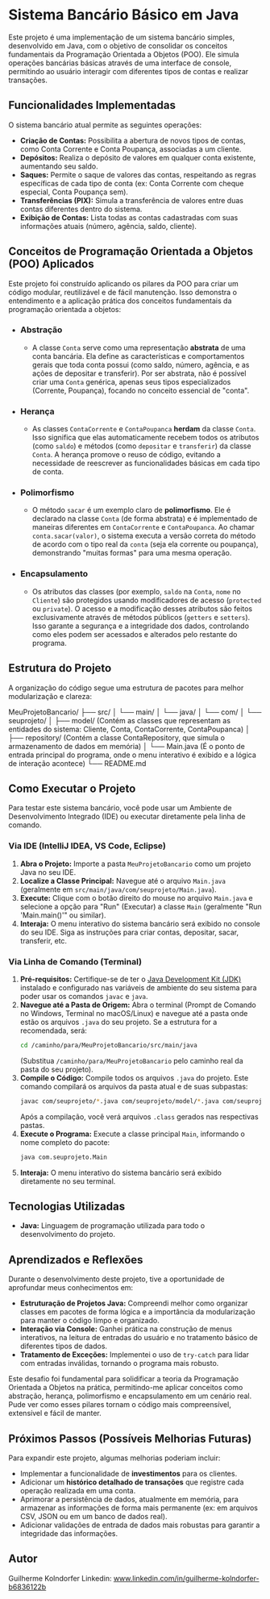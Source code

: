 # Sistema Bancário Básico em Java

Este projeto é uma implementação de um sistema bancário simples, desenvolvido em Java, com o objetivo de consolidar os conceitos fundamentais da Programação Orientada a Objetos (POO). Ele simula operações bancárias básicas através de uma interface de console, permitindo ao usuário interagir com diferentes tipos de contas e realizar transações.

## Funcionalidades Implementadas

O sistema bancário atual permite as seguintes operações:

*   **Criação de Contas:** Possibilita a abertura de novos tipos de contas, como Conta Corrente e Conta Poupança, associadas a um cliente.
*   **Depósitos:** Realiza o depósito de valores em qualquer conta existente, aumentando seu saldo.
*   **Saques:** Permite o saque de valores das contas, respeitando as regras específicas de cada tipo de conta (ex: Conta Corrente com cheque especial, Conta Poupança sem).
*   **Transferências (PIX):** Simula a transferência de valores entre duas contas diferentes dentro do sistema.
*   **Exibição de Contas:** Lista todas as contas cadastradas com suas informações atuais (número, agência, saldo, cliente).

## Conceitos de Programação Orientada a Objetos (POO) Aplicados

Este projeto foi construído aplicando os pilares da POO para criar um código modular, reutilizável e de fácil manutenção. Isso demonstra o entendimento e a aplicação prática dos conceitos fundamentais da programação orientada a objetos:

*   ### **Abstração**
    *   A classe `Conta` serve como uma representação **abstrata** de uma conta bancária. Ela define as características e comportamentos gerais que toda conta possui (como saldo, número, agência, e as ações de depositar e transferir). Por ser abstrata, não é possível criar uma `Conta` genérica, apenas seus tipos especializados (Corrente, Poupança), focando no conceito essencial de "conta".

*   ### **Herança**
    *   As classes `ContaCorrente` e `ContaPoupanca` **herdam** da classe `Conta`. Isso significa que elas automaticamente recebem todos os atributos (como `saldo`) e métodos (como `depositar` e `transferir`) da classe `Conta`. A herança promove o reuso de código, evitando a necessidade de reescrever as funcionalidades básicas em cada tipo de conta.

*   ### **Polimorfismo**
    *   O método `sacar` é um exemplo claro de **polimorfismo**. Ele é declarado na classe `Conta` (de forma abstrata) e é implementado de maneiras diferentes em `ContaCorrente` e `ContaPoupanca`. Ao chamar `conta.sacar(valor)`, o sistema executa a versão correta do método de acordo com o tipo real da `conta` (seja ela corrente ou poupança), demonstrando "muitas formas" para uma mesma operação.

*   ### **Encapsulamento**
    *   Os atributos das classes (por exemplo, `saldo` na `Conta`, `nome` no `Cliente`) são protegidos usando modificadores de acesso (`protected` ou `private`). O acesso e a modificação desses atributos são feitos exclusivamente através de métodos públicos (`getters` e `setters`). Isso garante a segurança e a integridade dos dados, controlando como eles podem ser acessados e alterados pelo restante do programa.

## Estrutura do Projeto

A organização do código segue uma estrutura de pacotes para melhor modularização e clareza:

MeuProjetoBancario/ ├── src/ │ └── main/ │ └── java/ │ └── com/ │ └── seuprojeto/ │ ├── model/ (Contém as classes que representam as entidades do sistema: Cliente, Conta, ContaCorrente, ContaPoupanca) │ ├── repository/ (Contém a classe ContaRepository, que simula o armazenamento de dados em memória) │ └── Main.java (É o ponto de entrada principal do programa, onde o menu interativo é exibido e a lógica de interação acontece) └── README.md


## Como Executar o Projeto

Para testar este sistema bancário, você pode usar um Ambiente de Desenvolvimento Integrado (IDE) ou executar diretamente pela linha de comando.

### Via IDE (IntelliJ IDEA, VS Code, Eclipse)

1.  **Abra o Projeto:** Importe a pasta `MeuProjetoBancario` como um projeto Java no seu IDE.
2.  **Localize a Classe Principal:** Navegue até o arquivo `Main.java` (geralmente em `src/main/java/com/seuprojeto/Main.java`).
3.  **Execute:** Clique com o botão direito do mouse no arquivo `Main.java` e selecione a opção para "Run" (Executar) a classe `Main` (geralmente "Run 'Main.main()'" ou similar).
4.  **Interaja:** O menu interativo do sistema bancário será exibido no console do seu IDE. Siga as instruções para criar contas, depositar, sacar, transferir, etc.

### Via Linha de Comando (Terminal)

1.  **Pré-requisitos:** Certifique-se de ter o [Java Development Kit (JDK)](https://www.oracle.com/java/technologies/downloads/) instalado e configurado nas variáveis de ambiente do seu sistema para poder usar os comandos `javac` e `java`.
2.  **Navegue até a Pasta de Origem:** Abra o terminal (Prompt de Comando no Windows, Terminal no macOS/Linux) e navegue até a pasta onde estão os arquivos `.java` do seu projeto. Se a estrutura for a recomendada, será:
    ```bash
    cd /caminho/para/MeuProjetoBancario/src/main/java
    ```
    (Substitua `/caminho/para/MeuProjetoBancario` pelo caminho real da pasta do seu projeto).
3.  **Compile o Código:** Compile todos os arquivos `.java` do projeto. Este comando compilará os arquivos da pasta atual e de suas subpastas:
    ```bash
    javac com/seuprojeto/*.java com/seuprojeto/model/*.java com/seuprojeto/repository/*.java
    ```
    Após a compilação, você verá arquivos `.class` gerados nas respectivas pastas.
4.  **Execute o Programa:** Execute a classe principal `Main`, informando o nome completo do pacote:
    ```bash
    java com.seuprojeto.Main
    ```
5.  **Interaja:** O menu interativo do sistema bancário será exibido diretamente no seu terminal.

## Tecnologias Utilizadas

*   **Java:** Linguagem de programação utilizada para todo o desenvolvimento do projeto.

## Aprendizados e Reflexões

Durante o desenvolvimento deste projeto, tive a oportunidade de aprofundar meus conhecimentos em:

*   **Estruturação de Projetos Java:** Compreendi melhor como organizar classes em pacotes de forma lógica e a importância da modularização para manter o código limpo e organizado.
*   **Interação via Console:** Ganhei prática na construção de menus interativos, na leitura de entradas do usuário e no tratamento básico de diferentes tipos de dados.
*   **Tratamento de Exceções:** Implementei o uso de `try-catch` para lidar com entradas inválidas, tornando o programa mais robusto.

Este desafio foi fundamental para solidificar a teoria da Programação Orientada a Objetos na prática, permitindo-me aplicar conceitos como abstração, herança, polimorfismo e encapsulamento em um cenário real. Pude ver como esses pilares tornam o código mais compreensível, extensível e fácil de manter.

## Próximos Passos (Possíveis Melhorias Futuras)

Para expandir este projeto, algumas melhorias poderiam incluir:

*   Implementar a funcionalidade de **investimentos** para os clientes.
*   Adicionar um **histórico detalhado de transações** que registre cada operação realizada em uma conta.
*   Aprimorar a persistência de dados, atualmente em memória, para armazenar as informações de forma mais permanente (ex: em arquivos CSV, JSON ou em um banco de dados real).
*   Adicionar validações de entrada de dados mais robustas para garantir a integridade das informações.

## Autor

Guilherme Kolndorfer
Linkedin:  www.linkedin.com/in/guilherme-kolndorfer-b6836122b
